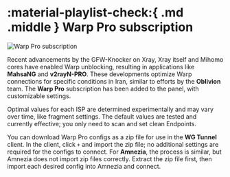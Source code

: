 # :material-playlist-check:{ .md .middle } Warp Pro subscription

![Warp Pro subscription](../images/warp-pro-sub.jpg)

Recent advancements by the GFW-Knocker on Xray, Xray itself and Mihomo cores have enabled Warp unblocking, resulting in applications like **MahsaNG** and **v2rayN-PRO**. These developments optimize Warp connections for specific conditions in Iran, similar to efforts by the **Oblivion** team. The **Warp Pro** subscription has been added to the panel, with customizable settings.

Optimal values for each ISP are determined experimentally and may vary over time, like fragment settings. The default values are tested and currently effective; you only need to scan and set clean Endpoints.

You can download Warp Pro configs as a zip file for use in the **WG Tunnel** client. In the client, click `+` and import the zip file; no additional settings are required for the configs to connect. For **Amnezia**, the process is similar, but Amnezia does not import zip files correctly. Extract the zip file first, then import each desired config into Amnezia and connect.
